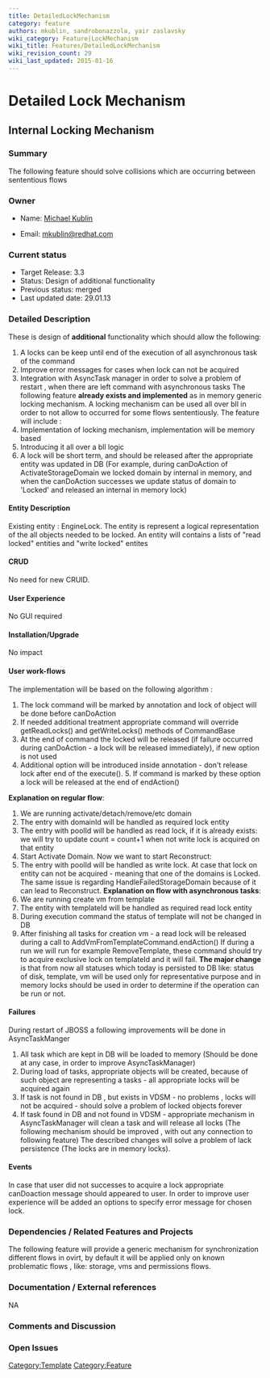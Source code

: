 ```yaml
---
title: DetailedLockMechanism
category: feature
authors: mkublin, sandrobonazzola, yair zaslavsky
wiki_category: Feature|LockMechanism
wiki_title: Features/DetailedLockMechanism
wiki_revision_count: 29
wiki_last_updated: 2015-01-16
---
```


# Detailed Lock Mechanism

## Internal Locking Mechanism

### Summary

The following feature should solve collisions which are occurring between sententious flows

### Owner

*   Name: [ Michael Kublin](User:mkublin)

<!-- -->

*   Email: mkublin@redhat.com

### Current status

*   Target Release: 3.3
*   Status: Design of additional functionality
*   Previous status: merged
*   Last updated date: 29.01.13

### Detailed Description

These is design of **additional** functionality which should allow the following:
1. A locks can be keep until end of the execution of all asynchronous task of the command
2. Improve error messages for cases when lock can not be acquired
3. Integration with AsyncTask manager in order to solve a problem of restart , when there are left command with asynchronous tasks
The following feature **already exists and implemented** as in memory generic locking mechanism.
A locking mechanism can be used all over bll in order to not allow to occurred for some flows sententiously.
The feature will include :
1. Implementation of locking mechanism, implementation will be memory based
2. Introducing it all over a bll logic
3. A lock will be short term, and should be released after the appropriate entity was updated in DB (For example, during canDoAction of ActivateStorageDomain we locked domain by internal in memory, and when the canDoAction successes we update status of domain to 'Locked' and released an internal in memory lock)

#### Entity Description

Existing entity : EngineLock.
The entity is represent a logical representation of the all objects needed to be locked.
An entity will contains a lists of "read locked" entities and "write locked" entites

#### CRUD

No need for new CRUID.

#### User Experience

No GUI required

#### Installation/Upgrade

No impact

#### User work-flows

The implementation will be based on the following algorithm :
1. The lock command will be marked by annotation and lock of object will be done before canDoAction
2. If needed additional treatment appropriate command will override getReadLocks() and getWriteLocks() methods of CommandBase
3. At the end of command the locked will be released (if failure occurred during canDoAction - a lock will be released immediately), if new option is not used
4. Additional option will be introduced inside annotation - don't release lock after end of the execute(). 5. If command is marked by these option a lock will be released at the end of endAction()

**Explanation on regular flow**:
1. We are running activate/detach/remove/etc domain
2. The entry with domainId will be handled as required lock entity
3. The entry with poolId will be handled as read lock, if it is already exists: we will try to update count = count+1 when not write lock is acquired on that entity
4. Start Activate Domain.
 Now we want to start Reconstruct:
5. The entry with poolId will be handled as write lock. At case that lock on entity can not be acquired - meaning that one of the domains is Locked.
The same issue is regarding HandleFailedStorageDomain because of it can lead to Reconstruct.
 **Explanation on flow with asynchronous tasks**:
1. We are running create vm from template
2. The entity with templateId will be handled as required read lock entity
3. During execution command the status of template will not be changed in DB
4. After finishing all tasks for creation vm - a read lock will be released during a call to AddVmFromTemplateCommand.endAction()
If during a run we will run for example RemoveTemplate, these command should try to acquire exclusive lock on templateId and it will fail.
 **The major change** is that from now all statuses which today is persisted to DB like: status of disk, template, vm will be used only for representative purpose and in memory locks should be used in order to determine if the operation can be run or not.

#### Failures

During restart of JBOSS a following improvements will be done in AsyncTaskManger
1. All task which are kept in DB will be loaded to memory (Should be done at any case, in order to improve AsyncTaskManager)
2. During load of tasks, appropriate objects will be created, because of such object are representing a tasks - all appropriate locks will be acquired again
3. If task is not found in DB , but exists in VDSM - no problems , locks will not be acquired - should solve a problem of locked objects forever
4. If task found in DB and not found in VDSM - appropriate mechanism in AsyncTaskManager will clean a task and will release all locks (The following mechanism should be improved , with out any connection to following feature)
The described changes will solve a problem of lack persistence (The locks are in memory locks).

#### Events

In case that user did not successes to acquire a lock appropriate canDoaction message should appeared to user. In order to improve user experience will be added an options to specify error message for chosen lock.

### Dependencies / Related Features and Projects

The following feature will provide a generic mechanism for synchronization different flows in ovirt, by default it will be applied only on known problematic flows , like: storage, vms and permissions flows.

### Documentation / External references

NA

### Comments and Discussion

### Open Issues

<Category:Template> <Category:Feature>
